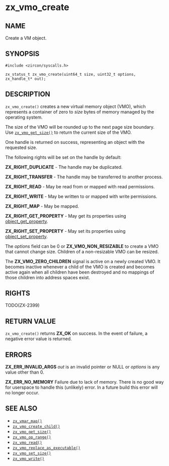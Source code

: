 # zx_vmo_create

## NAME

<!-- Updated by update-docs-from-abigen, do not edit. -->

Create a VM object.

## SYNOPSIS

<!-- Updated by update-docs-from-abigen, do not edit. -->

```
#include <zircon/syscalls.h>

zx_status_t zx_vmo_create(uint64_t size, uint32_t options, zx_handle_t* out);
```

## DESCRIPTION

`zx_vmo_create()` creates a new virtual memory object (VMO), which represents
a container of zero to *size* bytes of memory managed by the operating
system.

The size of the VMO will be rounded up to the next page size boundary.
Use [`zx_vmo_get_size()`] to return the current size of the VMO.

One handle is returned on success, representing an object with the requested
size.

The following rights will be set on the handle by default:

**ZX_RIGHT_DUPLICATE** - The handle may be duplicated.

**ZX_RIGHT_TRANSFER** - The handle may be transferred to another process.

**ZX_RIGHT_READ** - May be read from or mapped with read permissions.

**ZX_RIGHT_WRITE** - May be written to or mapped with write permissions.

**ZX_RIGHT_MAP** - May be mapped.

**ZX_RIGHT_GET_PROPERTY** - May get its properties using
[object_get_property](object_get_property.md).

**ZX_RIGHT_SET_PROPERTY** - May set its properties using
[object_set_property](object_set_property.md).

The *options* field can be 0 or **ZX_VMO_NON_RESIZABLE** to create a VMO
that cannot change size. Children of a non-resizable VMO can be resized.

The **ZX_VMO_ZERO_CHILDREN** signal is active on a newly created VMO. It becomes
inactive whenever a child of the VMO is created and becomes active again when
all children have been destroyed and no mappings of those children into address
spaces exist.

## RIGHTS

<!-- Updated by update-docs-from-abigen, do not edit. -->

TODO(ZX-2399)

## RETURN VALUE

`zx_vmo_create()` returns **ZX_OK** on success. In the event
of failure, a negative error value is returned.

## ERRORS

**ZX_ERR_INVALID_ARGS**  *out* is an invalid pointer or NULL or *options* is
any value other than 0.

**ZX_ERR_NO_MEMORY**  Failure due to lack of memory.
There is no good way for userspace to handle this (unlikely) error.
In a future build this error will no longer occur.

## SEE ALSO

 - [`zx_vmar_map()`]
 - [`zx_vmo_create_child()`]
 - [`zx_vmo_get_size()`]
 - [`zx_vmo_op_range()`]
 - [`zx_vmo_read()`]
 - [`zx_vmo_replace_as_executable()`]
 - [`zx_vmo_set_size()`]
 - [`zx_vmo_write()`]

<!-- References updated by update-docs-from-abigen, do not edit. -->

[`zx_vmar_map()`]: vmar_map.md
[`zx_vmo_create_child()`]: vmo_create_child.md
[`zx_vmo_get_size()`]: vmo_get_size.md
[`zx_vmo_op_range()`]: vmo_op_range.md
[`zx_vmo_read()`]: vmo_read.md
[`zx_vmo_replace_as_executable()`]: vmo_replace_as_executable.md
[`zx_vmo_set_size()`]: vmo_set_size.md
[`zx_vmo_write()`]: vmo_write.md
